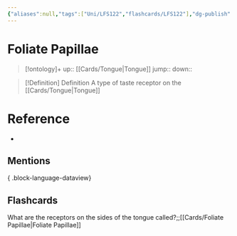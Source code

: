```yaml
---
{"aliases":null,"tags":["Uni/LFS122","flashcards/LFS122"],"dg-publish":true,"permalink":"/cards/foliate-papillae/","dgPassFrontmatter":true}
---
```


# Foliate Papillae

> [!ontology]+
> up:: [[Cards/Tongue\|Tongue]]
> jump:: 
> down:: 

> [!Definition] Definition
> A type of taste receptor on the [[Cards/Tongue\|Tongue]]

# Reference
- 

## Mentions

{ .block-language-dataview}

## Flashcards

What are the receptors on the sides of the tongue called?;;[[Cards/Foliate Papillae\|Foliate Papillae]]
<!--SR:!2023-10-26,2,150-->